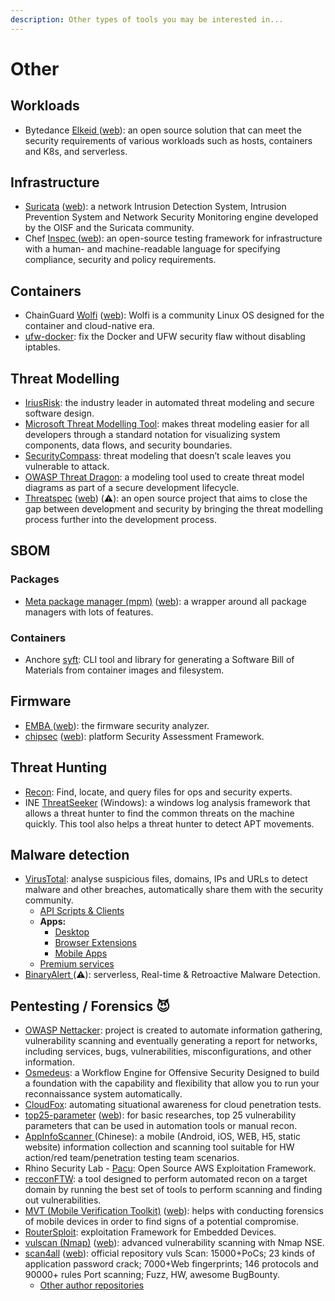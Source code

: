 ```yaml
---
description: Other types of tools you may be interested in...
---
```


# Other

## Workloads

* Bytedance [Elkeid ](https://github.com/bytedance/Elkeid)([web](https://elkeid.bytedance.com/)): an open source solution that can meet the security requirements of various workloads such as hosts, containers and K8s, and serverless.

## Infrastructure

* [Suricata](https://github.com/OISF/suricata) ([web](https://suricata.io/)): a network Intrusion Detection System, Intrusion Prevention System and Network Security Monitoring engine developed by the OISF and the Suricata community.
* Chef [Inspec ](https://github.com/inspec/inspec)([web](https://community.chef.io/tools/chef-inspec)): an open-source testing framework for infrastructure with a human- and machine-readable language for specifying compliance, security and policy requirements.

## Containers

* ChainGuard [Wolfi](https://github.com/wolfi-dev/) ([web](https://wolfi.dev/)): Wolfi is a community Linux OS designed for the container and cloud-native era.
* [ufw-docker](https://github.com/chaifeng/ufw-docker): fix the Docker and UFW security flaw without disabling iptables.

## Threat Modelling

* [IriusRisk](https://www.iriusrisk.com/): the industry leader in automated threat modeling and secure software design.
* [Microsoft Threat Modelling Tool](https://www.microsoft.com/en-us/securityengineering/sdl/threatmodeling): makes threat modeling easier for all developers through a standard notation for visualizing system components, data flows, and security boundaries.
* [SecurityCompass](https://www.securitycompass.com/sdelements/threat-modeling/): threat modeling that doesn’t scale leaves you vulnerable to attack.
* [OWASP Threat Dragon](https://owasp.org/www-project-threat-dragon/): a modeling tool used to create threat model diagrams as part of a secure development lifecycle.
* [Threatspec](https://github.com/threatspec/threatspec) ([web](https://threatspec.org/)) (⚠️): an open source project that aims to close the gap between development and security by bringing the threat modelling process further into the development process.

## SBOM

### Packages

* [Meta package manager (mpm)](https://github.com/kdeldycke/meta-package-manager) ([web](https://kdeldycke.github.io/meta-package-manager/)): a wrapper around all package managers with lots of features.

### Containers

* Anchore [syft](https://github.com/anchore/syft): CLI tool and library for generating a Software Bill of Materials from container images and filesystem.

## Firmware

* [EMBA ](https://github.com/e-m-b-a/emba)([web](https://www.securefirmware.de/)): the firmware security analyzer.
* [chipsec](https://github.com/chipsec/chipsec) ([web](https://chipsec.github.io/)): platform Security Assessment Framework.

## Threat Hunting

* [Recon](https://github.com/rusty-ferris-club/recon): Find, locate, and query files for ops and security experts.
* INE [ThreatSeeker](https://github.com/ine-labs/ThreatSeeker) (Windows): a windows log analysis framework that allows a threat hunter to find the common threats on the machine quickly. This tool also helps a threat hunter to detect APT movements.

## Malware detection

* [VirusTotal](https://www.virustotal.com/): analyse suspicious files, domains, IPs and URLs to detect malware and other breaches, automatically share them with the security community.
  * [API Scripts & Clients](https://support.virustotal.com/hc/en-us/articles/360006819798-API-Scripts-and-client-libraries)
  * **Apps:**
    * [Desktop](https://support.virustotal.com/hc/en-us/articles/115002179065-Desktop-apps)
    * [Browser Extensions](https://support.virustotal.com/hc/en-us/articles/115002700745-Browser-Extensions)
    * [Mobile Apps](https://support.virustotal.com/hc/en-us/articles/115002146549-Mobile-Apps)
  * [Premium services](https://support.virustotal.com/hc/en-us/articles/115003886005-VirusTotal-Premium-Services)
* [BinaryAlert ](https://github.com/airbnb/binaryalert)(⚠️): serverless, Real-time & Retroactive Malware Detection.

## Pentesting / Forensics 😈

* [OWASP Nettacker](https://github.com/OWASP/Nettacker): project is created to automate information gathering, vulnerability scanning and eventually generating a report for networks, including services, bugs, vulnerabilities, misconfigurations, and other information.
* [Osmedeus](https://www.osmedeus.org/): a Workflow Engine for Offensive Security Designed to build a foundation with the capability and flexibility that allow you to run your reconnaissance system automatically.
* [CloudFox](https://github.com/BishopFox/cloudfox): automating situational awareness for cloud penetration tests.
* [top25-parameter](https://github.com/lutfumertceylan/top25-parameter) ([web](https://paramatter.art/)): for basic researches, top 25 vulnerability parameters that can be used in automation tools or manual recon.
* [AppInfoScanner ](https://github.com/kelvinBen/AppInfoScanner)(Chinese): a mobile (Android, iOS, WEB, H5, static website) information collection and scanning tool suitable for HW action/red team/penetration testing team scenarios.
* Rhino Security Lab - [Pacu](https://rhinosecuritylabs.com/aws/pacu-open-source-aws-exploitation-framework/): Open Source AWS Exploitation Framework.
* [recconFTW](https://github.com/six2dez/reconftw): a tool designed to perform automated recon on a target domain by running the best set of tools to perform scanning and finding out vulnerabilities.
* [MVT (Mobile Verification Toolkit)](https://github.com/mvt-project/mvt) ([web](https://mvt.re/)): helps with conducting forensics of mobile devices in order to find signs of a potential compromise.
* [RouterSploit](https://github.com/threat9/routersploit): exploitation Framework for Embedded Devices.
* [vulscan (Nmap)](https://github.com/scipag/vulscan) ([web](https://www.computec.ch/projekte/vulscan/)): advanced vulnerability scanning with Nmap NSE.
* [scan4all](https://github.com/hktalent/scan4all) ([web](https://scan4all.51pwn.com/)): official repository vuls Scan: 15000+PoCs; 23 kinds of application password crack; 7000+Web fingerprints; 146 protocols and 90000+ rules Port scanning; Fuzz, HW, awesome BugBounty.
  * [Other author repositories](https://github.com/hktalent)
